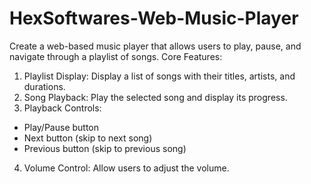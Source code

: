 # HexSoftwares-Web-Music-Player
Create a web-based music player that allows users to play, pause, and navigate through a playlist of songs.
Core Features:
1. Playlist Display: Display a list of songs with their titles, artists, and durations.
2. Song Playback: Play the selected song and display its progress.
3. Playback Controls:
- Play/Pause button
- Next button (skip to next song)
- Previous button (skip to previous song)
4. Volume Control: Allow users to adjust the volume.
